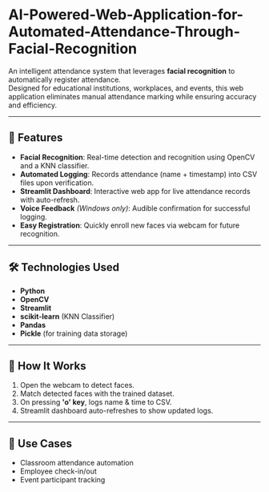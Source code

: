 # AI-Powered-Web-Application-for-Automated-Attendance-Through-Facial-Recognition

An intelligent attendance system that leverages **facial recognition** to automatically register attendance.  
Designed for educational institutions, workplaces, and events, this web application eliminates manual attendance marking while ensuring accuracy and efficiency.

---

## 📌 Features

- **Facial Recognition**: Real-time detection and recognition using OpenCV and a KNN classifier.
- **Automated Logging**: Records attendance (name + timestamp) into CSV files upon verification.
- **Streamlit Dashboard**: Interactive web app for live attendance records with auto-refresh.
- **Voice Feedback** *(Windows only)*: Audible confirmation for successful logging.
- **Easy Registration**: Quickly enroll new faces via webcam for future recognition.

---

## 🛠️ Technologies Used

- **Python**
- **OpenCV**
- **Streamlit**
- **scikit-learn** (KNN Classifier)
- **Pandas**
- **Pickle** (for training data storage)

---

## 📌 How It Works

1. Open the webcam to detect faces.
2. Match detected faces with the trained dataset.
3. On pressing **'o' key**, logs name & time to CSV.
4. Streamlit dashboard auto-refreshes to show updated logs.

---

## 📖 Use Cases

- Classroom attendance automation
- Employee check-in/out
- Event participant tracking
